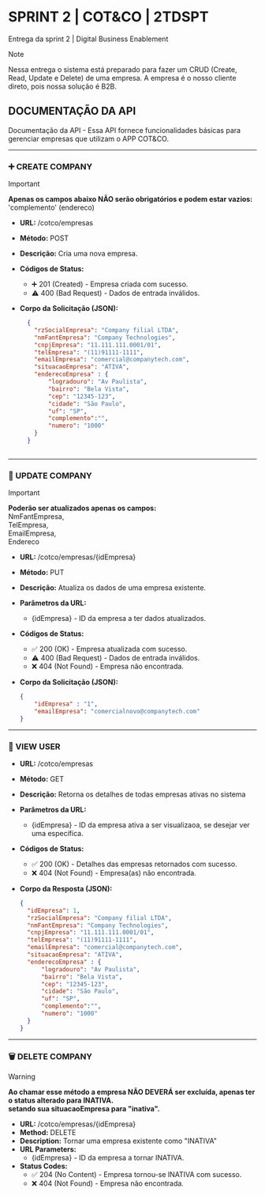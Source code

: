 # SPRINT 2 | COT&CO | 2TDSPT
Entrega da sprint 2 | Digital Business Enablement
> [!NOTE]
> Nessa entrega o sistema está preparado para fazer um CRUD (Create, Read, Update e Delete) de uma empresa. A empresa é o nosso cliente direto, pois nossa solução é B2B.


## DOCUMENTAÇÃO DA API

Documentação da API -
Essa API fornece funcionalidades básicas para gerenciar empresas que utilizam o APP COT&CO.

---

### :heavy_plus_sign: CREATE COMPANY
>[!IMPORTANT]
> **Apenas os campos abaixo NÃO serão obrigatórios e podem estar vazios:** <BR/>
> 'complemento' (endereco) <BR/>

- **URL:** /cotco/empresas
- **Método:** POST
- **Descrição:** Cria uma nova empresa.
- **Códigos de Status:**
  - :heavy_plus_sign: 201 (Created) - Empresa criada com sucesso.
  -  :warning: 400 (Bad Request) - Dados de entrada inválidos.
- **Corpo da Solicitação (JSON):**

  
  ```json
    {
      "rzSocialEmpresa": "Company filial LTDA",
      "nmFantEmpresa": "Company Technologies",
      "cnpjEmpresa": "11.111.111.0001/01",
      "telEmpresa": "(11)91111-1111",
      "emailEmpresa": "comercial@companytech.com",
      "situacaoEmpresa": "ATIVA",
      "enderecoEmpresa" : {
          "logradouro": "Av Paulista",
          "bairro": "Bela Vista",
          "cep": "12345-123",
          "cidade": "São Paulo",
          "uf": "SP",
          "complemento":"",
          "numero": "1000"
      }
    }
 
---

### :repeat: UPDATE COMPANY
> [!IMPORTANT]
> **Poderão ser atualizados apenas os campos:** <BR/>
> NmFantEmpresa, <BR/>
> TelEmpresa,<BR/>
> EmailEmpresa, <BR/>
> Endereco

- **URL:** /cotco/empresas/{idEmpresa}
- **Método:** PUT
- **Descrição:** Atualiza os dados de uma empresa existente.
- **Parâmetros da URL:**
  - {idEmpresa} - ID da empresa a ter dados atualizados.
- **Códigos de Status:**
  - :white_check_mark: 200 (OK) - Empresa atualizada com sucesso.
  - :warning: 400 (Bad Request) - Dados de entrada inválidos.
  - :x: 404 (Not Found) - Empresa não encontrada.
- **Corpo da Solicitação (JSON):**

  
  ```json
  {
      "idEmpresa" : "1",
      "emailEmpresa": "comercialnovo@companytech.com"
  }

---

### :page_with_curl: VIEW USER

- **URL:** /cotco/empresas
- **Método:** GET
- **Descrição:** Retorna os detalhes de todas empresas ativas no sistema
- **Parâmetros da URL:**
  - {idEmpresa} - ID da empresa ativa a ser visualizaoa, se desejar ver uma específica.
- **Códigos de Status:**
  - :white_check_mark: 200 (OK) - Detalhes das empresas retornados com sucesso.
  - :x: 404 (Not Found) - Empresa(as) não encontrada.
- **Corpo da Resposta (JSON):**

  
  ```json
  {
    "idEmpresa": 1,
    "rzSocialEmpresa": "Company filial LTDA",
    "nmFantEmpresa": "Company Technologies",
    "cnpjEmpresa": "11.111.111.0001/01",
    "telEmpresa": "(11)91111-1111",
    "emailEmpresa": "comercial@companytech.com",
    "situacaoEmpresa": "ATIVA",
    "enderecoEmpresa" : {
        "logradouro": "Av Paulista",
        "bairro": "Bela Vista",
        "cep": "12345-123",
        "cidade": "São Paulo",
        "uf": "SP",
        "complemento":"",
        "numero": "1000"
    }
  }
  
---

### :wastebasket: DELETE COMPANY

> [!WARNING]
> **Ao chamar esse método a empresa NÃO DEVERÁ ser excluída, apenas ter o status alterado para INATIVA.** <BR/>
> **setando sua situacaoEmpresa para "inativa".**

- **URL:** /cotco/empresas/{idEmpresa}
- **Method:** DELETE
- **Description:** Tornar uma empresa existente como "INATIVA"
- **URL Parameters:**
  - {idEmpresa} - ID da empresa a tornar INATIVA.
- **Status Codes:**
  - :white_check_mark: 204 (No Content) - Empresa tornou-se INATIVA com sucesso.
  - :x: 404 (Not Found) - Empresa não encontrada.
